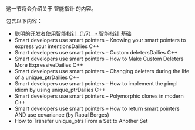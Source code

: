 这一节将会介绍关于 智能指针 的内容。

包含以下内容：

- [聪明的开发者使用智能指针（1/7） - 智能指针 基础](smart-developers-use-smart-pointers-smart-pointers-basics.md)
- Smart developers use smart pointers – Knowing your smart pointers to express your intentionsDailies C++
- Smart developers use smart pointers – Custom deletersDailies C++
- Smart developers use smart pointers – How to Make Custom Deleters More ExpressiveDailies C++
- Smart developers use smart pointers – Changing deleters during the life of a unique_ptrDailies C++
- Smart developers use smart pointers – How to implement the pimpl idiom by using unique_ptrDailies C++
- Smart developers use smart pointers – Polymorphic clones in modern C++
- Smart developers use smart pointers – How to return smart pointers AND use covariance (by Raoul Borges)
- How to Transfer unique_ptrs From a Set to Another Set 